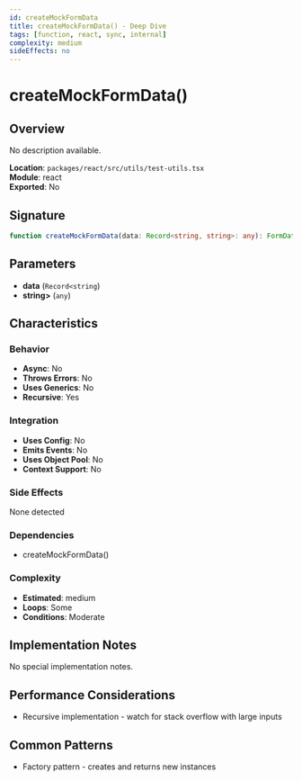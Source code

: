 ```yaml
---
id: createMockFormData
title: createMockFormData() - Deep Dive
tags: [function, react, sync, internal]
complexity: medium
sideEffects: no
---
```


# createMockFormData()

## Overview
No description available.

**Location**: `packages/react/src/utils/test-utils.tsx`  
**Module**: react  
**Exported**: No  

## Signature
```typescript
function createMockFormData(data: Record<string, string>: any): FormData
```

## Parameters
- **data** (`Record<string`)
- **string>** (`any`)

## Characteristics

### Behavior
- **Async**: No
- **Throws Errors**: No
- **Uses Generics**: No
- **Recursive**: Yes

### Integration
- **Uses Config**: No
- **Emits Events**: No
- **Uses Object Pool**: No
- **Context Support**: No

### Side Effects
None detected

### Dependencies
- createMockFormData()

### Complexity
- **Estimated**: medium
- **Loops**: Some
- **Conditions**: Moderate



## Implementation Notes
No special implementation notes.

## Performance Considerations
- Recursive implementation - watch for stack overflow with large inputs

## Common Patterns
- Factory pattern - creates and returns new instances

